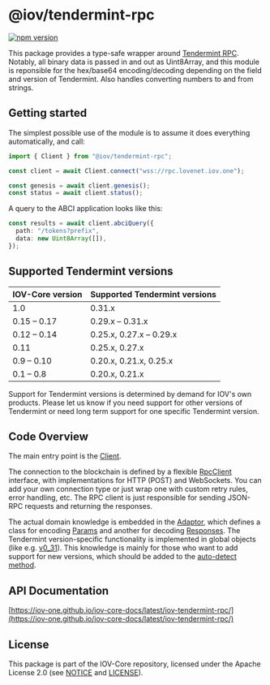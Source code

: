 # @iov/tendermint-rpc

[![npm version](https://img.shields.io/npm/v/@iov/tendermint-rpc.svg)](https://www.npmjs.com/package/@iov/tendermint-rpc)

This package provides a type-safe wrapper around
[Tendermint RPC](https://tendermint.com/rpc/). Notably, all binary data is
passed in and out as Uint8Array, and this module is reponsible for the
hex/base64 encoding/decoding depending on the field and version of Tendermint.
Also handles converting numbers to and from strings.

## Getting started

The simplest possible use of the module is to assume it does everything
automatically, and call:

```ts
import { Client } from "@iov/tendermint-rpc";

const client = await Client.connect("wss://rpc.lovenet.iov.one");

const genesis = await client.genesis();
const status = await client.status();
```

A query to the ABCI application looks like this:

```ts
const results = await client.abciQuery({
  path: "/tokens?prefix",
  data: new Uint8Array([]),
});
```

## Supported Tendermint versions

| IOV-Core version | Supported Tendermint versions |
| ---------------- | ----------------------------- |
| 1.0              | 0.31.x                        |
| 0.15 – 0.17      | 0.29.x – 0.31.x               |
| 0.12 – 0.14      | 0.25.x, 0.27.x – 0.29.x       |
| 0.11             | 0.25.x, 0.27.x                |
| 0.9 – 0.10       | 0.20.x, 0.21.x, 0.25.x        |
| 0.1 – 0.8        | 0.20.x, 0.21.x                |

Support for Tendermint versions is determined by demand for IOV's own products.
Please let us know if you need support for other versions of Tendermint or need
long term support for one specific Tendermint version.

## Code Overview

The main entry point is the
[Client](https://iov-one.github.io/iov-core-docs/latest/iov-tendermint-rpc/classes/client.html).

The connection to the blockchain is defined by a flexible
[RpcClient](https://iov-one.github.io/iov-core-docs/latest/iov-tendermint-rpc/interfaces/rpcclient.html)
interface, with implementations for HTTP (POST) and WebSockets. You can add your
own connection type or just wrap one with custom retry rules, error handling,
etc. The RPC client is just responsible for sending JSON-RPC requests and
returning the responses.

The actual domain knowledge is embedded in the
[Adaptor](https://iov-one.github.io/iov-core-docs/latest/iov-tendermint-rpc/interfaces/adaptor.html),
which defines a class for encoding
[Params](https://iov-one.github.io/iov-core-docs/latest/iov-tendermint-rpc/classes/params.html)
and another for decoding
[Responses](https://iov-one.github.io/iov-core-docs/latest/iov-tendermint-rpc/classes/responses.html).
The Tendermint version-specific functionality is implemented in global objects
(like e.g.
[v0_31](https://iov-one.github.io/iov-core-docs/latest/iov-tendermint-rpc/globals.html#v0_31)).
This knowledge is mainly for those who want to add support for new versions,
which should be added to the
[auto-detect method](https://iov-one.github.io/iov-core-docs/latest/iov-tendermint-rpc/classes/client.html#detectversion).

## API Documentation

[https://iov-one.github.io/iov-core-docs/latest/iov-tendermint-rpc/](https://iov-one.github.io/iov-core-docs/latest/iov-tendermint-rpc/)

## License

This package is part of the IOV-Core repository, licensed under the Apache
License 2.0 (see
[NOTICE](https://github.com/iov-one/iov-core/blob/master/NOTICE) and
[LICENSE](https://github.com/iov-one/iov-core/blob/master/LICENSE)).
